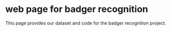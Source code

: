# web page for badger recognition
This page provides our dataset and code for the badger recognition project.
